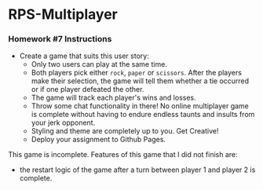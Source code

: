 # RPS-Multiplayer

### Homework #7 Instructions

* Create a game that suits this user story:
    * Only two users can play at the same time.
    * Both players pick either `rock`, `paper` or `scissors`. After the players make their selection, the game will tell them whether a tie occurred or if one player defeated the other.
    * The game will track each player's wins and losses.
    * Throw some chat functionality in there! No online multiplayer game is complete without having to endure endless taunts and insults from your jerk opponent.
    * Styling and theme are completely up to you. Get Creative!
    * Deploy your assignment to Github Pages.

This game is incomplete. Features of this game that I did not finish are:

* the restart logic of the game after a turn between player 1 and player 2 is complete.
